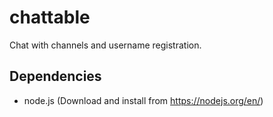 # chattable
Chat with channels and username registration.

## Dependencies

- node.js (Download and install from https://nodejs.org/en/)
